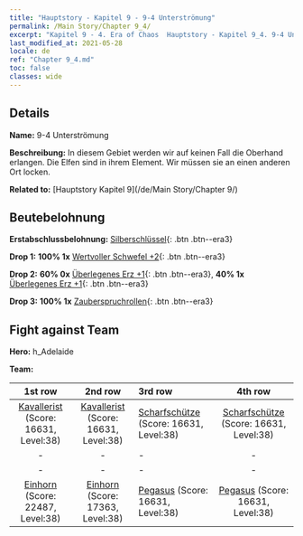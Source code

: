 ```yaml
---
title: "Hauptstory - Kapitel 9 - 9-4 Unterströmung"
permalink: /Main Story/Chapter 9_4/
excerpt: "Kapitel 9 - 4. Era of Chaos  Hauptstory - Kapitel 9_4. 9-4 Unterströmung"
last_modified_at: 2021-05-28
locale: de
ref: "Chapter 9_4.md"
toc: false
classes: wide
---
```


## Details

 **Name:** 9-4 Unterströmung

 **Beschreibung:** In diesem Gebiet werden wir auf keinen Fall die Oberhand erlangen. Die Elfen sind in ihrem Element. Wir müssen sie an einen anderen Ort locken.

 **Related to:** [Hauptstory Kapitel 9](/de/Main Story/Chapter 9/)

## Beutebelohnung

 **Erstabschlussbelohnung:** [Silberschlüssel](/ItemsDE/con_693/){: .btn .btn--era3}

 **Drop 1:** **100% 1x** [Wertvoller Schwefel +2](/ItemsDE/mat_29/){: .btn .btn--era3}

 **Drop 2:** **60% 0x** [Überlegenes Erz +1](/ItemsDE/mat_19/){: .btn .btn--era3}, **40% 1x** [Überlegenes Erz +1](/ItemsDE/mat_19/){: .btn .btn--era3}

 **Drop 3:** **100% 1x** [Zauberspruchrollen](/ItemsDE/con_694/){: .btn .btn--era3}


## Fight against Team
 **Hero:** h_Adelaide

 **Team:**


  | 1st row | 2nd row | 3rd row | 4th row |
  |:----:|:----:|:----|:----:|
  | [Kavallerist](/de/units/Cavalier/) (Score: 16631, Level:38)  | [Kavallerist](/de/units/Cavalier/) (Score: 16631, Level:38)  | [Scharfschütze](/de/units/Marksman/) (Score: 16631, Level:38)  | [Scharfschütze](/de/units/Marksman/) (Score: 16631, Level:38)  |
  | - | - | - | - |
  | - | - | - | - |
  | [Einhorn](/de/units/Unicorn/) (Score: 22487, Level:38)  | [Einhorn](/de/units/Unicorn/) (Score: 17363, Level:38)  | [Pegasus](/de/units/Pegasus/) (Score: 16631, Level:38)  | [Pegasus](/de/units/Pegasus/) (Score: 16631, Level:38)  |


